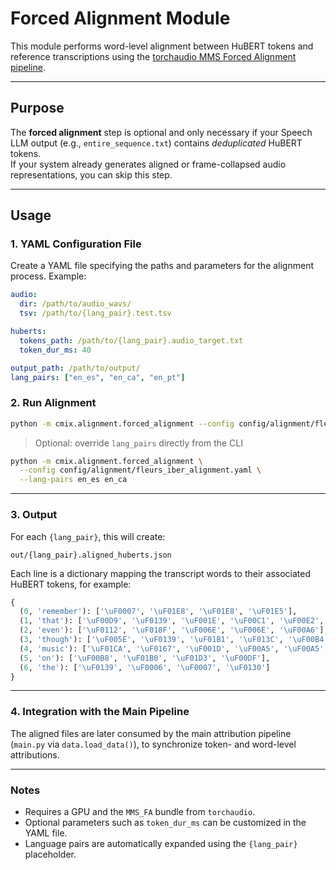 # Forced Alignment Module

This module performs word-level alignment between HuBERT tokens and reference transcriptions using the [torchaudio MMS Forced Alignment pipeline](https://pytorch.org/audio/main/tutorials/forced_alignment_for_multilingual_data_tutorial.html).

---

## Purpose

The **forced alignment** step is optional and only necessary if your Speech LLM output (e.g., `entire_sequence.txt`) contains *deduplicated* HuBERT tokens.  
If your system already generates aligned or frame-collapsed audio representations, you can skip this step.

---

## Usage

### 1. YAML Configuration File

Create a YAML file specifying the paths and parameters for the alignment process. Example:

```yaml
audio:
  dir: /path/to/audio_wavs/
  tsv: /path/to/{lang_pair}.test.tsv

huberts:
  tokens_path: /path/to/{lang_pair}.audio_target.txt
  token_dur_ms: 40

output_path: /path/to/output/
lang_pairs: ["en_es", "en_ca", "en_pt"]
```
### 2. Run Alignment

```bash
python -m cmix.alignment.forced_alignment --config config/alignment/fleurs_iber_alignment.yaml
```

> Optional: override `lang_pairs` directly from the CLI
```bash
python -m cmix.alignment.forced_alignment \
  --config config/alignment/fleurs_iber_alignment.yaml \
  --lang-pairs en_es en_ca
```

---

### 3. Output

For each `{lang_pair}`, this will create:

```
out/{lang_pair}.aligned_huberts.json
```

Each line is a dictionary mapping the transcript words to their associated HuBERT tokens, for example:

```python
{
  (0, 'remember'): ['\uF0007', '\uF01E8', '\uF01E8', '\uF01E5'],
  (1, 'that'): ['\uF00D9', '\uF0139', '\uF001E', '\uF00C1', '\uF00E2', '\uF0007', '\uF0112'],
  (2, 'even'): ['\uF0112', '\uF018F', '\uF006E', '\uF006E', '\uF00A6'],
  (3, 'though'): ['\uF005E', '\uF0139', '\uF01B1', '\uF013C', '\uF00B4', '\uF0130'],
  (4, 'music'): ['\uF01CA', '\uF0167', '\uF001D', '\uF00A5', '\uF00A5', '\uF01CB'],
  (5, 'on'): ['\uF00B8', '\uF01B0', '\uF01D3', '\uF00DF'],
  (6, 'the'): ['\uF0139', '\uF0006', '\uF0007', '\uF0130']
}
```

---

### 4. Integration with the Main Pipeline

The aligned files are later consumed by the main attribution pipeline  
(`main.py` via `data.load_data()`), to synchronize token- and word-level attributions.

---

### Notes

- Requires a GPU and the `MMS_FA` bundle from `torchaudio`.
- Optional parameters such as `token_dur_ms` can be customized in the YAML file.
- Language pairs are automatically expanded using the `{lang_pair}` placeholder.
